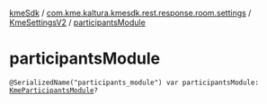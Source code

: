 [kmeSdk](../../index.md) / [com.kme.kaltura.kmesdk.rest.response.room.settings](../index.md) / [KmeSettingsV2](index.md) / [participantsModule](./participants-module.md)

# participantsModule

`@SerializedName("participants_module") var participantsModule: `[`KmeParticipantsModule`](../-kme-participants-module/index.md)`?`